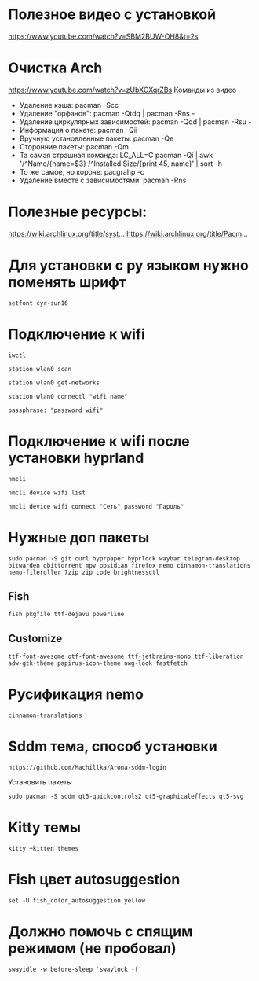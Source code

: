 

# Полезное видео с установкой
https://www.youtube.com/watch?v=SBM2BUW-OH8&t=2s

# Очистка Arch
https://www.youtube.com/watch?v=zUbXOXqrZBs
Команды из видео
- Удаление кэша: pacman -Scc
- Удаление "орфанов": pacman -Qtdq | pacman -Rns -
- Удаление циркулярных зависимостей: pacman -Qqd | pacman -Rsu -
- Информация о пакете: pacman -Qii
- Вручную установленные пакеты: pacman -Qe
- Сторонние пакеты: pacman -Qm
- Та самая страшная команда: LC_ALL=C pacman -Qi | awk '/^Name/{name=$3} /^Installed Size/{print $4$5, name}' | sort -h
- То же самое, но короче: pacgrahp -c
- Удаление вместе с зависимостями: pacman -Rns

# Полезные ресурсы:
https://wiki.archlinux.org/title/syst...
https://wiki.archlinux.org/title/Pacm...



# Для установки с ру языком нужно поменять шрифт

```
setfont cyr-sun16
```

# Подключение к wifi

```
iwctl
```

```
station wlan0 scan
```

```
station wlan0 get-networks
```

```
station wlan0 connectl "wifi name"
```

```
passphrase: "password wifi"
```

# Подключение к wifi после установки hyprland

```
nmcli
```

```
nmcli device wifi list
```

```
nmcli device wifi connect "Сеть" password "Пароль"
```


# Нужные доп пакеты

`
sudo pacman -S git curl hyprpaper hyprlock waybar telegram-desktop bitwarden qbittorrent mpv obsidian firefox nemo cinnamon-translations nemo-fileroller 7zip zip code brightnessctl
`


## Fish
```
fish pkgfile ttf-dejavu powerline
```

## Customize
```
ttf-font-awesome otf-font-awesome ttf-jetbrains-mono ttf-liberation adw-gtk-theme papirus-icon-theme nwg-look fastfetch
```

# Русификация nemo

```
cinnamon-translations
```


# Sddm тема, способ установки

```
https://github.com/Machillka/Arona-sddm-login
```

Установить пакеты

```
sudo pacman -S sddm qt5-quickcontrols2 qt5-graphicaleffects qt5-svg
```

# Kitty темы

```
kitty +kitten themes
```

# Fish цвет autosuggestion

```
set -U fish_color_autosuggestion yellow
```

# Должно помочь с спящим режимом (не пробовал)
```
swayidle -w before-sleep 'swaylock -f'
```
